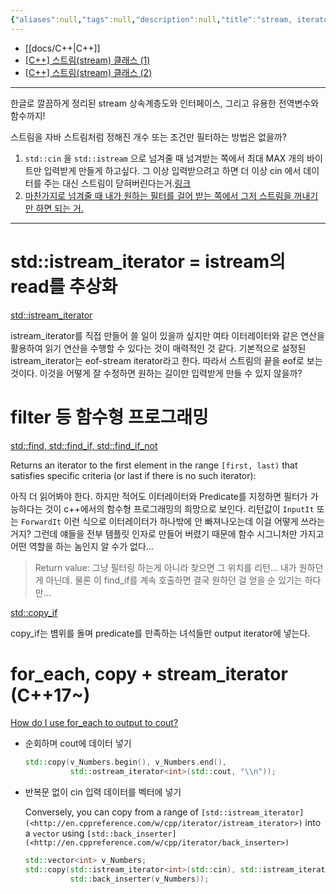 ```yaml
---
{"aliases":null,"tags":null,"description":null,"title":"stream, iterator, functional programming {C++}","created":"2024-01-11T17:03:32","updated":"2024-01-11T17:04:39","dg-publish":true,"permalink":"/docs/stream, iterator, functional programming {C++}/","dgPassFrontmatter":true}
---
```


- [[docs/C++\|C++]]
- [[C++] 스트림(stream) 클래스 (1)](https://junstar92.tistory.com/461)
- [[C++] 스트림(stream) 클래스 (2)](https://junstar92.tistory.com/462)
---
한글로 깔끔하게 정리된 stream 상속계층도와 인터페이스, 그리고 유용한 전역변수와 함수까지!


스트림을 자바 스트림처럼 정해진 개수 또는 조건만 필터하는 방법은 없을까?

1. `std::cin` 을 `std::istream` 으로 넘겨줄 때 넘겨받는 쪽에서 최대 MAX 개의 바이트만 입력받게 만들게 하고싶다. 그 이상 입력받으려고 하면 더 이상 cin 에서 데이터를 주는 대신 스트림이 닫혀버린다는거.[링크]([https://www.notion.so/stream-iterator-functional-programming-0a865f03062345e78eadbe29a2e84b0a?pvs=21](https://www.notion.so/stream-iterator-functional-programming-0a865f03062345e78eadbe29a2e84b0a?pvs=21))
2. [마찬가지로 넘겨줄 때 내가 원하는 필터를 걸어 받는 쪽에서 그저 스트림을 꺼내기만 하면 되는 거.](https://www.notion.so/stream-iterator-functional-programming-0a865f03062345e78eadbe29a2e84b0a?pvs=21)

---

# std::istream_iterator = istream의 read를 추상화

[std::istream_iterator](https://en.cppreference.com/w/cpp/iterator/istream_iterator)

istream_iterator를 직접 만들어 쓸 일이 있을까 싶지만 여타 이터레이터와 같은 연산을 활용하여 읽기 연산을 수행할 수 있다는 것이 매력적인 것 같다. 기본적으로 설정된 istream_iterator는 eof-stream iterator라고 한다. 따라서 스트림의 끝을 eof로 보는 것이다. 이것을 어떻게 잘 수정하면 원하는 길이만 입력받게 만들 수 있지 않을까?

# filter 등 함수형 프로그래밍

[std::find, std::find_if, std::find_if_not](https://en.cppreference.com/w/cpp/algorithm/find)

Returns an iterator to the first element in the range `[first, last)` that satisfies specific criteria (or last if there is no such iterator):

아직 더 읽어봐야 한다. 하지만 적어도 이터레이터와 Predicate를 지정하면 필터가 가능하다는 것이 c++에서의 함수형 프로그래밍의 희망으로 보인다. 리턴값이 `InputIt` 또는 `ForwardIt` 이런 식으로 이터레이터가 하나밖에 안 빠져나오는데 이걸 어떻게 쓰라는 거지? 그런데 얘들을 전부 템플릿 인자로 만들어 버렸기 때문에 함수 시그니처만 가지고 어떤 역할을 하는 놈인지 알 수가 없다…

 > Return value: 그냥 필터링 하는게 아니라 찾으면 그 위치를 리턴… 내가 원하던 게 아닌데. 물론 이 find_if를 계속 호출하면 결국 원하던 걸 얻을 순 있기는 하다만…

[std\:\:copy_if](https://cplusplus.com/reference/algorithm/copy_if/)

copy_if는 볌위를 돌며 predicate를 만족하는 녀석들만 output iterator에 넣는다.

# for_each, copy + stream_iterator (C++17~)

[How do I use for_each to output to cout?](https://stackoverflow.com/questions/4153110/how-do-i-use-for-each-to-output-to-cout)

- 순회하며 cout에 데이터 넣기

    ```cpp
    std::copy(v_Numbers.begin(), v_Numbers.end(),
              std::ostream_iterator<int>(std::cout, "\\n"));
    ```

- 반복문 없이 cin 입력 데이터를 벡터에 넣기
    
    Conversely, you can copy from a range of `[std::istream_iterator](<http://en.cppreference.com/w/cpp/iterator/istream_iterator>)` into a `vector` using `[std::back_inserter](<http://en.cppreference.com/w/cpp/iterator/back_inserter>)`

    ```cpp
    std::vector<int> v_Numbers;
    std::copy(std::istream_iterator<int>(std::cin), std::istream_iterator<int>(),
              std::back_inserter(v_Numbers));
    ```

